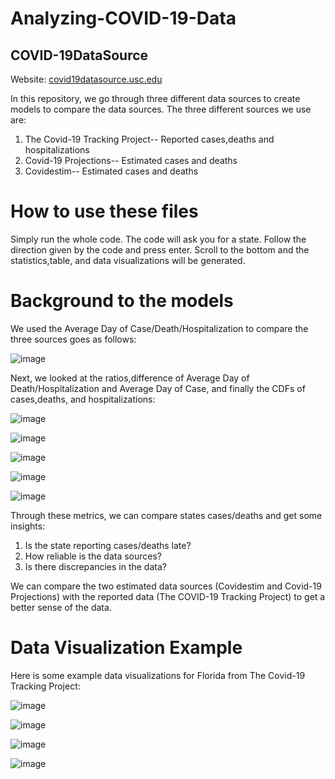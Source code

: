 # Analyzing-COVID-19-Data
## **COVID-19DataSource**

Website: [covid19datasource.usc.edu](covid19datasource.usc.edu)


In this repository, we go through three different data sources to create models to compare the data sources. The three different sources we use are:
1. The Covid-19 Tracking Project-- Reported cases,deaths and hospitalizations
2. Covid-19 Projections-- Estimated cases and deaths
3. Covidestim-- Estimated cases and deaths

# **How to use these files**
Simply run the whole code. The code will ask you for a state. Follow the direction given by the code and press enter. Scroll to the bottom and the statistics,table, and data visualizations will be generated.

# **Background to the models**
We used the Average Day of Case/Death/Hospitalization to compare the three sources goes as follows:

![image](https://user-images.githubusercontent.com/71193439/111363976-1232ba80-8667-11eb-9ae5-d57cf4f191c5.png)


Next, we looked at the ratios,difference of Average Day of Death/Hospitalization and Average Day of Case, and finally the CDFs of cases,deaths, and hospitalizations: 

![image](https://user-images.githubusercontent.com/71193439/111257178-102e1480-85f1-11eb-9ded-e60e726577a4.png)

![image](https://user-images.githubusercontent.com/71193439/111257219-1de39a00-85f1-11eb-974d-20db45c259cf.png)

![image](https://user-images.githubusercontent.com/71193439/111257450-8b8fc600-85f1-11eb-92b0-da0193b7f8c3.png)

![image](https://user-images.githubusercontent.com/71193439/111257530-ad894880-85f1-11eb-9e23-c0f7858f00f4.png)

![image](https://user-images.githubusercontent.com/71193439/111257562-bed25500-85f1-11eb-910e-81fedb0bfc21.png)

Through these metrics, we can compare states cases/deaths and get some insights:

1. Is the state reporting cases/deaths late?
2. How reliable is the data sources?
3. Is there discrepancies in the data?

We can compare the two estimated data sources (Covidestim and Covid-19 Projections) with the reported data (The COVID-19 Tracking Project) to get a better sense of the data. 

# **Data Visualization Example**

Here is some example data visualizations for Florida from The Covid-19 Tracking Project:

![image](https://user-images.githubusercontent.com/71193439/111360652-6340af80-8663-11eb-8e99-900a3311ba8e.png)

![image](https://user-images.githubusercontent.com/71193439/111359716-3b048100-8662-11eb-8e11-5003c6c75e4e.png?style=centerme)

![image](https://user-images.githubusercontent.com/71193439/111359742-435cbc00-8662-11eb-953c-393ac2919c65.png?style=centerme)

![image](https://user-images.githubusercontent.com/71193439/111359761-48ba0680-8662-11eb-8a26-e71970177b1a.png?style=centerme)

